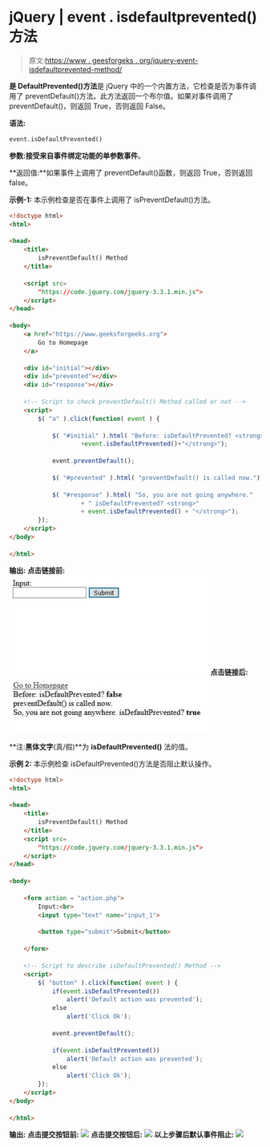 # jQuery | event . isdefaultprevented()方法

> 原文:[https://www . geesforgeks . org/jquery-event-isdefaultprevented-method/](https://www.geeksforgeeks.org/jquery-event-isdefaultprevented-method/)

**是 DefaultPrevented()方法**是 jQuery 中的一个内置方法，它检查是否为事件调用了 preventDefault()方法。此方法返回一个布尔值。如果对事件调用了 preventDefault()，则返回 True，否则返回 False。

**语法:**

```html
event.isDefaultPrevented()
```

**参数:**接受来自事件绑定功能的单参数**事件**。

**返回值:**如果事件上调用了 preventDefault()函数，则返回 True，否则返回 false。

**示例-1:** 本示例检查是否在事件上调用了 isPreventDefault()方法。

```html
<!doctype html>
<html>

<head>
    <title>
        isPreventDefault() Method
    </title>

    <script src=
        "https://code.jquery.com/jquery-3.3.1.min.js">
    </script>
</head>

<body>
    <a href="https://www.geeksforgeeks.org">
        Go to Homepage
    </a>

    <div id="initial"></div>
    <div id="prevented"></div>
    <div id="response"></div>

    <!-- Script to check preventDefault() Method called or not -->
    <script>
        $( "a" ).click(function( event ) {

            $( "#initial" ).html( "Before: isDefaultPrevented? <strong>"
                    +event.isDefaultPrevented()+"</strong>");

            event.preventDefault();

            $( "#prevented" ).html( "preventDefault() is called now.");

            $( "#response" ).html( "So, you are not going anywhere."
                    + " isDefaultPrevented? <strong>"
                    + event.isDefaultPrevented() + "</strong>");
        });
    </script>
</body>

</html>                    
```

**输出:**
**点击链接前:**
![Initial stage of page](img/4462636d869dfd6c14dbf384832f5590.png)
**点击链接后:**
![After clicking on the link](img/5032663bf017f9078ce7543ff0f2b0c9.png)

**注:**黑体文字**(真/假)**为 **isDefaultPrevented()** 法的值。

**示例 2:** 本示例检查 isDefaultPrevented()方法是否阻止默认操作。

```html
<!doctype html>
<html>

<head>
    <title>
        isPreventDefault() Method
    </title>
    <script src=
        "https://code.jquery.com/jquery-3.3.1.min.js">
    </script>
</head>

<body>

    <form action = "action.php">
        Input:<br>
        <input type="text" name="input_1">

        <button type="submit">Submit</button>

    </form> 

    <!-- Script to describe isDefaultPrevented() Method -->
    <script>
        $( "button" ).click(function( event ) {
            if(event.isDefaultPrevented())
                alert('Default action was prevented');
            else
                alert('Click Ok');

            event.preventDefault();

            if(event.isDefaultPrevented())
                alert('Default action was prevented');
            else
                alert('Click Ok');
        });
    </script>
</body>

</html>                    
```

**输出:**
**点击提交按钮前:**
![](img/0e98bdd75e4192f26ad8cb3fb2e1a734.png)
**点击提交按钮后:**
![](img/bd0f74462d2ec62cdd22849e0524080d.png)
**以上步骤后默认事件阻止:**
![](img/ebbc8fdce644c0666213b3353dc67e65.png)